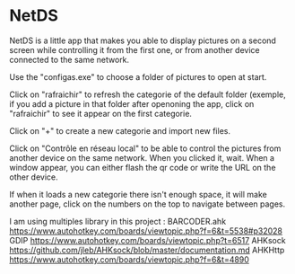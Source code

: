 # NetDS
NetDS is a little app that makes you able to display pictures on a second screen while controlling it from the first one, or from another device connected to the same network.

Use the "configas.exe" to choose a folder of pictures to open at start.

Click on "rafraichir" to refresh the categorie of the default folder (exemple, if you add a picture in that folder after openoning the app, click on "rafraichir" to see it appear on the first categorie.

Click on "+" to create a new categorie and import new files.

Click on "Contrôle en réseau local" to be able to control the pictures from another device on the same network. When you clicked it, wait. When a window appear, you can either flash the qr code or write the URL on the other device.

If when it loads a new categorie there isn't enough space, it will make another page, click on the numbers on the top to navigate between pages. 


I am using multiples library in this project :
BARCODER.ahk  https://www.autohotkey.com/boards/viewtopic.php?f=6&t=5538#p32028
GDIP          https://www.autohotkey.com/boards/viewtopic.php?t=6517
AHKsock       https://github.com/jleb/AHKsock/blob/master/documentation.md
AHKHttp       https://www.autohotkey.com/boards/viewtopic.php?f=6&t=4890
